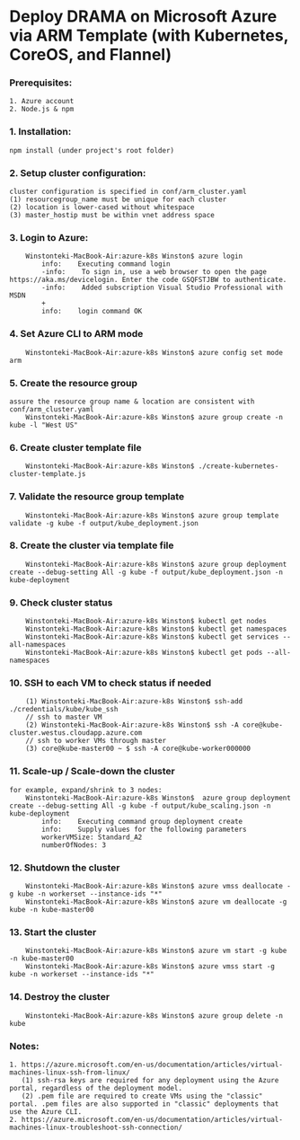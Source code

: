 # Deploy DRAMA on Microsoft Azure via ARM Template (with Kubernetes, CoreOS, and Flannel)

### Prerequisites: 
    1. Azure account 
    2. Node.js & npm 
    
### 1. Installation:	
    npm install (under project's root folder) 

### 2. Setup cluster configuration:
    cluster configuration is specified in conf/arm_cluster.yaml
    (1) resourcegroup_name must be unique for each cluster
    (2) location is lower-cased without whitespace
    (3) master_hostip must be within vnet address space

### 3. Login to Azure:		
        Winstonteki-MacBook-Air:azure-k8s Winston$ azure login
            info:    Executing command login
            -info:    To sign in, use a web browser to open the page https://aka.ms/devicelogin. Enter the code GSQFSTJBW to authenticate.
            -info:    Added subscription Visual Studio Professional with MSDN
            +
            info:    login command OK

### 4. Set Azure CLI to ARM mode
        Winstonteki-MacBook-Air:azure-k8s Winston$ azure config set mode arm

### 5. Create the resource group
    assure the resource group name & location are consistent with conf/arm_cluster.yaml
        Winstonteki-MacBook-Air:azure-k8s Winston$ azure group create -n kube -l "West US"

### 6. Create cluster template file
        Winstonteki-MacBook-Air:azure-k8s Winston$ ./create-kubernetes-cluster-template.js

### 7. Validate the resource group template
        Winstonteki-MacBook-Air:azure-k8s Winston$ azure group template validate -g kube -f output/kube_deployment.json

### 8. Create the cluster via template file
        Winstonteki-MacBook-Air:azure-k8s Winston$ azure group deployment create --debug-setting All -g kube -f output/kube_deployment.json -n kube-deployment

### 9. Check cluster status
        Winstonteki-MacBook-Air:azure-k8s Winston$ kubectl get nodes
        Winstonteki-MacBook-Air:azure-k8s Winston$ kubectl get namespaces
        Winstonteki-MacBook-Air:azure-k8s Winston$ kubectl get services --all-namespaces
        Winstonteki-MacBook-Air:azure-k8s Winston$ kubectl get pods --all-namespaces

### 10. SSH to each VM to check status if needed
        (1) Winstonteki-MacBook-Air:azure-k8s Winston$ ssh-add ./credentials/kube/kube_ssh
        // ssh to master VM
        (2) Winstonteki-MacBook-Air:azure-k8s Winston$ ssh -A core@kube-cluster.westus.cloudapp.azure.com  
        // ssh to worker VMs through master
        (3) core@kube-master00 ~ $ ssh -A core@kube-worker000000

### 11. Scale-up / Scale-down the cluster
    for example, expand/shrink to 3 nodes:
        Winstonteki-MacBook-Air:azure-k8s Winston$  azure group deployment create --debug-setting All -g kube -f output/kube_scaling.json -n kube-deployment
            info:    Executing command group deployment create
            info:    Supply values for the following parameters
            workerVMSize: Standard_A2
            numberOfNodes: 3

### 12. Shutdown the cluster
        Winstonteki-MacBook-Air:azure-k8s Winston$ azure vmss deallocate -g kube -n workerset --instance-ids "*"
        Winstonteki-MacBook-Air:azure-k8s Winston$ azure vm deallocate -g kube -n kube-master00

### 13. Start the cluster
        Winstonteki-MacBook-Air:azure-k8s Winston$ azure vm start -g kube -n kube-master00
        Winstonteki-MacBook-Air:azure-k8s Winston$ azure vmss start -g kube -n workerset --instance-ids "*"

### 14. Destroy the cluster
        Winstonteki-MacBook-Air:azure-k8s Winston$ azure group delete -n kube

### Notes:
    1. https://azure.microsoft.com/en-us/documentation/articles/virtual-machines-linux-ssh-from-linux/
       (1) ssh-rsa keys are required for any deployment using the Azure portal, regardless of the deployment model.
       (2) .pem file are required to create VMs using the "classic" portal. .pem files are also supported in "classic" deployments that use the Azure CLI.
    2. https://azure.microsoft.com/en-us/documentation/articles/virtual-machines-linux-troubleshoot-ssh-connection/
